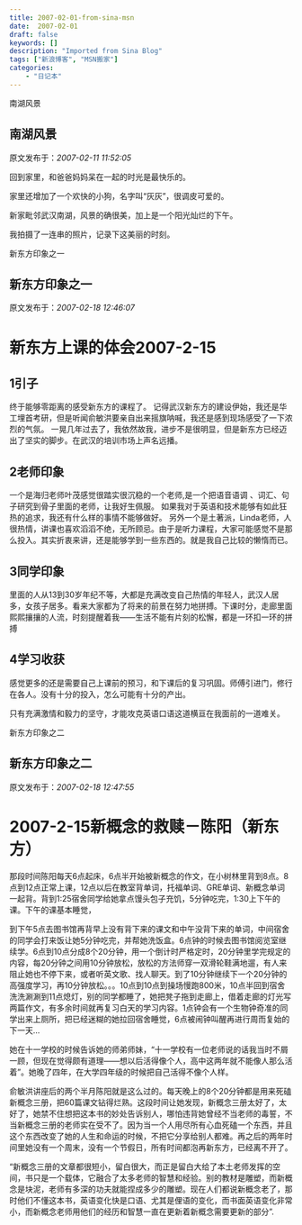 ```yaml
---
title: 2007-02-01-from-sina-msn
date:  2007-02-01
draft: false
keywords: []
description: "Imported from Sina Blog"
tags: ["新浪博客", "MSN搬家"]
categories: 
    - "日记本"
---
```

南湖风景
## 南湖风景

 原文发布于：*2007-02-11 11:52:05*

回到家里，和爸爸妈妈呆在一起的时光是最快乐的。

家里还增加了一个欢快的小狗，名字叫“灰灰”，很调皮可爱的。

新家毗邻武汉南湖，风景的确很美，加上是一个阳光灿烂的下午。

我拍摄了一连串的照片，记录下这美丽的时刻。


新东方印象之一
## 新东方印象之一

 原文发布于：*2007-02-18 12:46:07*

# 新东方上课的体会2007-2-15

## 1引子

终于能够零距离的感受新东方的课程了。 记得武汉新东方的建设伊始，我还是华工埋首考研，但是听闻俞敏洪要亲自出来摇旗呐喊，我还是感到现场感受了一下浓烈的气氛。 一晃几年过去了，我依然故我，进步不是很明显，但是新东方已经迈出了坚实的脚步。在武汉的培训市场上声名远播。  

## 2老师印象

一个是海归老师叶茂感觉很踏实很沉稳的一个老师,是一个把语音语调 、词汇、句子研究到骨子里面的老师，让我好生佩服。  如果我对于英语和技术能够有如此狂热的追求，我还有什么样的事情不能够做好。 另外一个是土著派，Linda老师，人很热情，讲课也喜欢滔滔不绝，无所顾忌。由于是听力课程，大家可能感觉不是那么投入。其实折衷来讲，还是能够学到一些东西的。就是我自己比较的懒惰而已。

 

## 3同学印象

里面的人从13到30岁年纪不等，大都是充满改变自己热情的年轻人，武汉人居多，女孩子居多。看来大家都为了将来的前景在努力地拼搏。下课时分，走廊里面熙熙攘攘的人流，时刻提醒着我&#8213;&#8213;生活不能有片刻的松懈，都是一环扣一环的拼搏   

## 4学习收获

感觉更多的还是需要自己上课前的预习，和下课后的复习巩固。师傅引进门，修行在各人。没有十分的投入，怎么可能有十分的产出。

只有充满激情和毅力的坚守，才能攻克英语口语这道横亘在我面前的一道难关。

 

 

 

 

 


新东方印象之二
## 新东方印象之二

 原文发布于：*2007-02-18 12:47:55*

# 2007-2-15新概念的救赎－陈阳（新东方）

那段时间陈阳每天6点起床，6点半开始被新概念的作文，在小树林里背到8点。8点到12点正常上课，12点以后在教室背单词，托福单词、GRE单词、新概念单词一起背。背到1&#58;25宿舍同学给她拿点馒头包子充饥，5分钟吃完，1&#58;30上下午的课。下午的课基本睡觉，

到下午5点去图书馆再背早上没有背下来的课文和中午没背下来的单词，中间宿舍的同学会打来饭让她5分钟吃完，并帮她洗饭盒。6点钟的时候去图书馆阅览室继续学。6点到10点分成8个20分钟，用一个倒计时严格定时，20分钟里学完规定的内容，每20分钟之间用10分钟放松，放松的方法师穿一双滑轮鞋满地遛，有人来阻止她也不停下来，或者听英文歌、找人聊天。到了10分钟继续下一个20分钟的高强度学习，再10分钟放松。。。10点到10点到操场慢跑800米，10点半回到宿舍洗洗涮涮到11点熄灯，别的同学都睡了，她把凳子拖到走廊上，借着走廊的灯光写两篇作文，有多余时间就再复习白天的学习内容。1点钟会有一个生物钟奇准的同学出来上厕所，把已经迷糊的她拉回宿舍睡觉，6点被闹钟叫醒再进行周而复始的下一天…

她在十一学校的时候告诉她的师弟师妹，“十一学校有一位老师说的话我当时不屑一顾，但现在觉得颇有道理&#8213;&#8213;想以后活得像个人，高中这两年就不能像人那么活着”。她晚了四年，在大学四年级的时候把自己活得不像个人样。  

 俞敏洪讲座后的两个半月陈阳就是这么过的。每天晚上的8个20分钟都是用来死磕新概念三册，把60篇课文钻得烂熟。这段时间让她发现，新概念三册太好了，太好了，她禁不住想把这本书的妙处告诉别人，哪怕违背她曾经不当老师的毒誓，不当新概念三册的老师实在受不了。因为当一个人用尽所有心血死磕一个东西，并且这个东西改变了她的人生和命运的时候，不把它分享给别人都难。再之后的两年时间里她没有一个周末，没有一个节假日，所有时间都泡再新东方，已经离不开了。  

“新概念三册的文章都很短小，留白很大，而正是留白大给了本土老师发挥的空间，书只是一个载体，它融合了太多老师的智慧和经验。别的教材是雕塑，而新概念是块泥，老师有多深的功夫就能捏成多少的雕塑。现在人们都说新概念老了，那时他们不懂这本书，英语变化快是口语、尤其是俚语的变化，而书面英语变化非常小，而新概念老师用他们的经历和智慧一直在更新着新概念需要更新的部分”.

 

 


